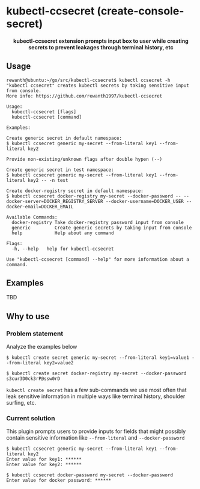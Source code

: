 # kubectl-ccsecret (create-console-secret)

<h4 align="center">kubectl-ccsecret extension prompts input box to user while creating secrets to prevent leakages through terminal history, etc</h4>

## Usage

```console
rewanth@ubuntu:~/go/src/kubectl-ccsecret$ kubectl ccsecret -h
"kubectl ccsecret" creates kubectl secrets by taking sensitive input from console.
More info: https://github.com/rewanth1997/kubectl-ccsecret

Usage:
  kubectl-ccsecret [flags]
  kubectl-ccsecret [command]

Examples:

Create generic secret in default namespace:
$ kubectl ccsecret generic my-secret --from-literal key1 --from-literal key2

Provide non-existing/unknown flags after double hypen (--)

Create generic secret in test namespace:
$ kubectl ccsecret generic my-secret --from-literal key1 --from-literal key2 -- -n test

Create docker-registry secret in default namespace:
$ kubectl ccsecret docker-registry my-secret --docker-password -- --docker-server=DOCKER_REGISTRY_SERVER --docker-username=DOCKER_USER --docker-email=DOCKER_EMAIL

Available Commands:
  docker-registry Take docker-registry password input from console
  generic         Create generic secrets by taking input from console
  help            Help about any command

Flags:
  -h, --help   help for kubectl-ccsecret

Use "kubectl-ccsecret [command] --help" for more information about a command.
```

## Examples

TBD

## Why to use

### Problem statement

Analyze the examples below

```console
$ kubectl create secret generic my-secret --from-literal key1=value1 --from-literal key2=value2
```

```console
$ kubectl create secret docker-registry my-secret --docker-password s3cur3D0ck3rP@ssw0rD
```

`kubectl create secret` has a few sub-commands we use most often that leak sensitive information in multiple ways like terminal history, shoulder surfing, etc.

### Current solution

This plugin prompts users to provide inputs for fields that might possibly contain sensitive information like `--from-literal` and `--docker-password`

```console
$ kubectl ccsecret generic my-secret --from-literal key1 --from-literal key2
Enter value for key1: ******
Enter value for key2: ******
```

```console
$ kubectl ccsecret docker-password my-secret --docker-password
Enter value for docker password: ******
```

